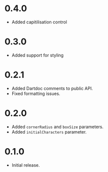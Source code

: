 # 0.4.0

* Added capitilisation control

# 0.3.0

* Added support for styling

# 0.2.1

* Added Dartdoc comments to public API.
* Fixed formatting issues.

# 0.2.0

* Added `cornerRadius` and `boxSize` parameters.
* Added `initialCharacters` parameter.

# 0.1.0

* Initial release.
